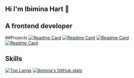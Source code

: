 ## Hi I'm Ibimina Hart  👋
## A frontend developer

##Projects
[![Readme Card](https://github-readme-stats.vercel.app/api/pin/?username=ibimina&repo=cocktail-recipes&show_owner=true)](https://github.com/ibimina/cocktail-recipes) 
[![Readme Card](https://github-readme-stats.vercel.app/api/pin/?username=ibimina&repo=interactive-comments-section-main&show_owner=true)](https://github.com/ibimina/interactive-comments-section-main) 
[![Readme Card](https://github-readme-stats.vercel.app/api/pin/?username=ibimina&repo=rock-paper-scissors-game&show_owner=true)](https://github.com/ibimina/rock-paper-scissors-game)
[![Readme Card](https://github-readme-stats.vercel.app/api/pin/?username=ibimina&repo=static-job-listings-master&show_owner=true)](https://github.com/ibimina/static-job-listings-master)
## Skills
[![Top Langs](https://github-readme-stats.vercel.app/api/top-langs/?username=ibimina&langs_count=8)](https://github.com/ibimina/github-readme-stats)
[![Ibimina's GitHub stats](https://github-readme-stats.vercel.app/api?username=ibimina&show_icons=true)](https://github.com/ibimina/github-readme-stats)

<!--
**ibimina/ibimina** is a ✨ _special_ ✨ repository because its `README.md` (this file) appears on your GitHub profile.

Here are some ideas to get you started:

- 🔭 I’m currently working on ...
- 🌱 I’m currently learning ...
- 👯 I’m looking to collaborate on ...
- 🤔 I’m looking for help with ...
- 💬 Ask me about ...
- 📫 How to reach me: ...
- 😄 Pronouns: ...
- ⚡ Fun fact: ...
-->

